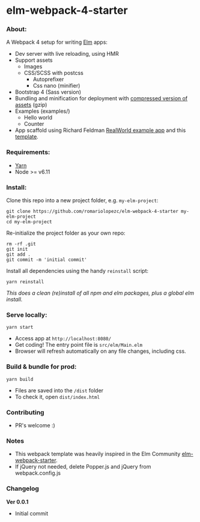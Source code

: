# elm-webpack-4-starter

### About:
A Webpack 4 setup for writing [Elm](http://elm-lang.org/) apps:

* Dev server with live reloading, using HMR
* Support assets
  * Images
  * CSS/SCSS with postcss
    * Autoprefixer
    * Css nano (minifier)
* Bootstrap 4 (Sass version)
* Bundling and minification for deployment with [compressed version of assets](https://github.com/webpack-contrib/compression-webpack-plugin) (gzip)
* Examples (examples/)
  - Hello world
  - Counter
* App scaffold using Richard Feldman [RealWorld example app](https://github.com/rtfeldman/elm-spa-example) and this [template](https://github.com/simon-larsson/elm-spa-template).


### Requirements:
- [Yarn](https://yarnpkg.com/lang/en/docs/install/)
- Node >= v6.11

### Install:

Clone this repo into a new project folder, e.g. `my-elm-project`:
```
git clone https://github.com/romariolopezc/elm-webpack-4-starter my-elm-project
cd my-elm-project
```

Re-initialize the project folder as your own repo:
```
rm -rf .git
git init
git add .
git commit -m 'initial commit'
```

Install all dependencies using the handy `reinstall` script:
```
yarn reinstall
```
*This does a clean (re)install of all npm and elm packages, plus a global elm install.*


### Serve locally:
```
yarn start
```
* Access app at `http://localhost:8080/`
* Get coding! The entry point file is `src/elm/Main.elm`
* Browser will refresh automatically on any file changes, including css.


### Build & bundle for prod:
```
yarn build
```

* Files are saved into the `/dist` folder
* To check it, open `dist/index.html`

### Contributing
- PR's welcome :)

### Notes
* This webpack template was heavily inspired in the Elm Community [elm-webpack-starter](https://github.com/elm-community/elm-webpack-starter).
* If jQuery not needed, delete Popper.js and jQuery from webpack.config.js

### Changelog

**Ver 0.0.1**
* Initial commit
